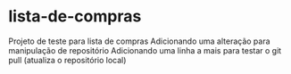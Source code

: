 # lista-de-compras
Projeto de teste para lista de compras
Adicionando uma alteração para manipulação de repositório
Adicionando uma linha a mais para testar o git pull (atualiza o repositório local)
